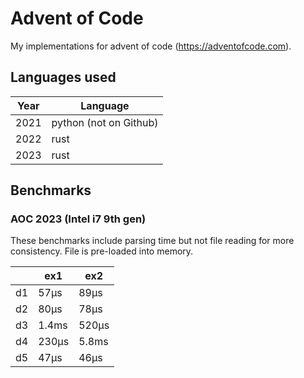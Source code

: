 # Advent of Code

My implementations for advent of code (https://adventofcode.com).

## Languages used

| Year     | Language               |
|----------|------------------------|
| 2021     | python (not on Github) |
| 2022     | rust                   |
| 2023     | rust                   |

## Benchmarks

### AOC 2023 (Intel i7 9th gen)

These benchmarks include parsing time but not file reading for more consistency. File is pre-loaded into memory.

|    | ex1   | ex2   |
|----|-------|-------|
| d1 | 57µs  | 89µs  |
| d2 | 80µs  | 78µs  |
| d3 | 1.4ms | 520µs |
| d4 | 230µs | 5.8ms |
| d5 | 47µs  | 46µs  |

